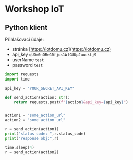 # Workshop IoT

## Python klient

Přihlašovací údaje:

-   stránka [https://iotdomu.cz](https://iotdomu.cz)
-   api_key `qUOm0nOReG0fjos1WfGUUpJuucktj9`
-   userName `test`
-   password `test`

```python
import requests
import time

api_key = "YOUR_SECRET_API_KEY"

def send_action(action: str):
    return requests.post(f"{action}&api_key={api_key}")


action1 = "some_action_url"
action2 = "some_action_url"

r = send_action(action1)
print("status code: ",r.status_code)
print("response obj:",r)

time.sleep(4)
r = send_action(action2)
```
